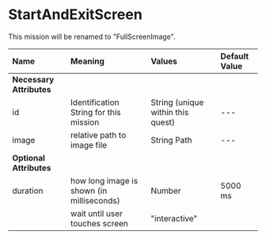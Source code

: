 # StartAndExitScreen #

This mission will be renamed to "FullScreenImage".

| Name | Meaning | Values | Default Value |
|:--|:--|:--|:--
| **Necessary Attributes** ||||
| id | Identification String for this mission | String (unique within this quest) | --- |
| image | relative path to image file | String Path | --- |
| **Optional Attributes** ||||
| duration | how long image is shown (in milliseconds) | Number | 5000 ms|
|  | wait until user touches screen | "interactive" | |

